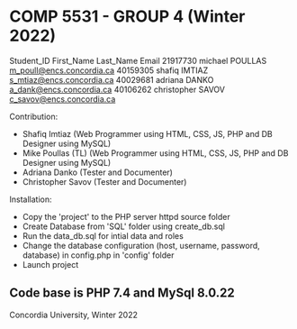 # COMP 5531 - GROUP 4 (Winter 2022)

Student_ID  First_Name  Last_Name   Email
21917730    michael     POULLAS     m_poull@encs.concordia.ca
40159305    shafiq      IMTIAZ      s_mtiaz@encs.concordia.ca
40029681    adriana     DANKO       a_dank@encs.concordia.ca
40106262    christopher SAVOV       c_savov@encs.concordia.ca

Contribution:
- Shafiq Imtiaz (Web Programmer using HTML, CSS, JS, PHP and DB Designer using MySQL)
- Mike Poullas (TL) (Web Programmer using HTML, CSS, JS, PHP and DB Designer using MySQL)
- Adriana Danko (Tester and Documenter)
- Christopher Savov (Tester and Documenter)

Installation:
- Copy the 'project' to the PHP server httpd source folder
- Create Database from 'SQL' folder using create_db.sql
- Run the data_db.sql for intial data and roles
- Change the database configuration (host, username, password, database) in config.php in 'config' folder
- Launch project

## Code base is PHP 7.4 and MySql 8.0.22

Concordia University, Winter 2022

